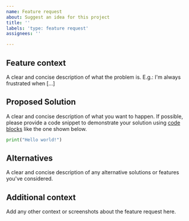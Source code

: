 ```yaml
---
name: Feature request
about: Suggest an idea for this project
title: ''
labels: 'type: feature request'
assignees: ''

---
```


## Feature context
A clear and concise description of what the problem is. E.g.: I'm always frustrated when [...]

## Proposed Solution
A clear and concise description of what you want to happen. If possible, please provide a code snippet to demonstrate your solution using [code blocks](https://docs.github.com/en/get-started/writing-on-github/working-with-advanced-formatting/creating-and-highlighting-code-blocks) like the one shown below.

```python
print("Hello world!")
```

## Alternatives
A clear and concise description of any alternative solutions or features you've considered.

## Additional context
Add any other context or screenshots about the feature request here.
